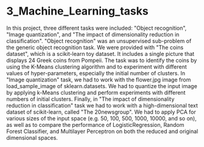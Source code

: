# 3_Machine_Learning_tasks

In this project, three different tasks were included: "Object recognition", "Image quantization", and "The impact of dimensionality reduction in classification". "Object recognition" was an unsupervised sub-problem of the generic object recognition task. We were provided with "The coins dataset", which is a scikit-learn toy dataset. It includes a single picture that displays 24 Greek coins from Pompeii. The task was to identify the coins by using the K-Means clustering algorithm and to experiment with different values of hyper-parameters, especially the initial number of clusters. In "Image quantization" task, we had to work with the flower.jpg image from load_sample_image of sklearn.datasets. We had to quantize the input image by applying k-Means clustering and perform experiments with different numbers of initial clusters. Finally, in "The impact of dimensionality reduction in classification" task we had to work with a high-dimensional text dataset of scikit-learn, called "The 20newsgroup". We had to apply PCA for various sizes of the input space (e.g. 50, 100, 500, 1000, 10000, and so on), as well as to compare the performance of LogisticRegression, Random Forest Classifier, and Multilayer Perceptron on both the reduced and original dimensional spaces.
